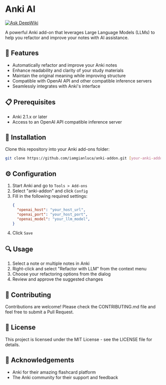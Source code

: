 # Anki AI

[![Ask DeepWiki](https://deepwiki.com/badge.svg)](https://deepwiki.com/IamGianluca/anki-addon)

A powerful Anki add-on that leverages Large Language Models (LLMs) to help you refactor and improve your notes with AI assistance.

## 🌟 Features

- Automatically refactor and improve your Anki notes
- Enhance readability and clarity of your study materials
- Maintain the original meaning while improving structure
- Compatible with OpenAI API and other compatible inference servers
- Seamlessly integrates with Anki's interface

## 📋 Prerequisites

- Anki 2.1.x or later
- Access to an OpenAI API compatible inference server

## 🚀 Installation

Clone this repository into your Anki add-ons folder:

```bash
git clone https://github.com/iamgianluca/anki-addon.git [your-anki-addons-path]/addons21/anki-addon
```

## ⚙️ Configuration

1. Start Anki and go to `Tools > Add-ons`
2. Select "anki-addon" and click `Config`
3. Fill in the following required settings:
   ```json
   {
     "openai_host": "your_host_url",
     "openai_port": "your_host_port",
     "openai_model": "your_llm_model",
   }
   ```
4. Click `Save`

## 🔍 Usage

1. Select a note or multiple notes in Anki
2. Right-click and select "Refactor with LLM" from the context menu
3. Choose your refactoring options from the dialog
4. Review and approve the suggested changes

## 🤝 Contributing

Contributions are welcome! Please check the CONTRIBUTING.md file and feel free to submit a Pull Request.

## 📝 License

This project is licensed under the MIT License - see the LICENSE file for details.

## 🙏 Acknowledgements

- Anki for their amazing flashcard platform
- The Anki community for their support and feedback
